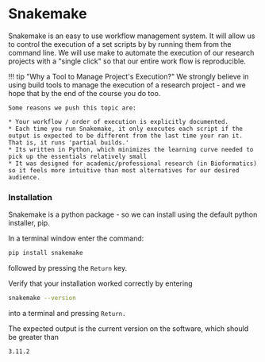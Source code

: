 # Snakemake

Snakemake is an easy to use workflow management system.
It will allow us to control the execution of a set scripts by by running them from the command line.
We will use make to automate the execution of our research projects with a "single click" so that our entire work flow is reproducible.

!!! tip "Why a Tool to Manage Project's Execution?"
    We strongly believe in using build tools to manage the execution of a research project - and we hope that by the end of the course you do too.

    Some reasons we push this topic are:

    * Your workflow / order of execution is explicitly documented.
    * Each time you run Snakemake, it only executes each script if the output is expected to be different from the last time your ran it. That is, it runs 'partial builds.'
    * Its written in Python, which minimizes the learning curve needed to pick up the essentials relatively small
    * It was designed for academic/professional research (in Bioformatics) so it feels more intuitive than most alternatives for our desired audience.

### Installation

Snakemake is a python package - so we can install using the default python installer, pip.

In a terminal window enter the command:
```bash
pip install snakemake
```
followed by pressing the `Return` key.

Verify that your installation worked correctly by entering
```bash
snakemake --version
```
into a terminal and pressing `Return.`

The expected output is the current version on the software, which should be greater than
```bash
3.11.2
```
